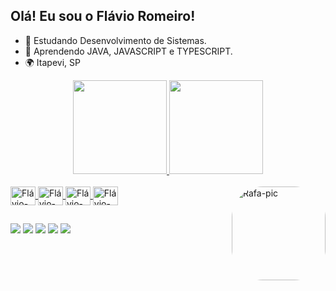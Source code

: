 ## Olá! Eu sou o Flávio Romeiro!

  - 🏩 Estudando Desenvolvimento de Sistemas.
  - 🚩 Aprendendo JAVA, JAVASCRIPT e TYPESCRIPT.
  - 🌍 Itapevi, SP
  
<div align="center">
  <a href="https://github.com/flaviogsromeiro">
  <img height="150em" src="https://github-readme-stats.vercel.app/api?username=flaviogsromeiro&show_icons=true&theme=dark&include_all_commits=true&count_private=true"/>
  <img height="150em" src="https://github-readme-stats.vercel.app/api/top-langs/?username=flaviogsromeiro&layout=compact&langs_count=7&theme=dark"/>
</div>
  
 <div style="display: inline_block"><br>
  <img align="center" alt="Flávio-Java" height="30" width="40" src="https://cdn.jsdelivr.net/gh/devicons/devicon/icons/java/java-original.svg" />
  <img align="center" alt="Flávio-Html" height="30" width="40" src="https://cdn.jsdelivr.net/gh/devicons/devicon/icons/html5/html5-original.svg"/>
  <img align="center" alt="Flávio-Css" height="30" width="40" src="https://cdn.jsdelivr.net/gh/devicons/devicon/icons/css3/css3-original.svg" />
  <img align="center" alt="Flávio-JS" height="30" width="40" src="https://cdn.jsdelivr.net/gh/devicons/devicon/icons/javascript/javascript-original.svg"/>
  
   <img align="right" alt="Rafa-pic" height="150" style="border-radius:50px;" src="https://i.picasion.com/pic92/bac55efb4f6b82e8aeff8bb614e99474.gif">
</div>
  
  ##
  
  <div>
    <a href="https://api.whatsapp.com/send?phone=5511960183599" target="_blank"><img src="https://img.shields.io/badge/WhatsApp-25D366?style=for-the-badge&logo=whatsapp&logoColor=white" target="_blank"></a>
    <a href="https://t.me/flavio_romeiro" target="_blank"><img src="https://img.shields.io/badge/Telegram-2CA5E0?style=for-the-badge&logo=telegram&logoColor=white" target="_blank"></a>
    <a href="https://discordapp.com/users/flavio-romeiro#2671" target="_blank"><img src="https://img.shields.io/badge/Discord-7289DA?style=for-the-badge&logo=discord&logoColor=white" target="_blank"></a>
    <a href="mailto:flavio.romeiro20@outlook.com" target="_blank"><img src="https://img.shields.io/badge/Microsoft_Outlook-0078D4?style=for-the-badge&logo=microsoft-outlook&logoColor=white" target="_blank"></a>
    <a href="https://www.linkedin.com/in/flavio-romeiro/" target="_blank"><img src="https://img.shields.io/badge/LinkedIn-0077B5?style=for-the-badge&logo=linkedin&logoColor=white" target="_blank"></a>
  </div>
  

